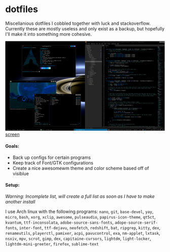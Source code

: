 # dotfiles

Miscellanious dotfiles I cobbled together with luck and stackoverflow. Currently these are mostly useless and only
exist as a backup, but hopefully I'll make it into something more cohesive.

<img src="screen.png">[screen](./screen.png)</img>

#### Goals:
- Back up configs for certain programs
- Keep track of Font/GTK configurations
- Create a nice awesomewm theme and color scheme based off of visiblue

#### Setup:

*Warning: Incomplete list, will create a full list as soon as I have to make another install*

I use Arch linux with the following programs: `nano`, `git`, `base-devel`, `yay`, `micro`, `bash`, `xorg`,
`xclip`, `awesome`, `pulseaudio`, `papirus-icon-theme`, `qt5ct`, `kvantum`, `ttf-inconsolata`,
`adobe-source-sans-fonts`, `adope-source-serif-fonts`, `inter-font`, `ttf-dejavu`, `neofetch`, `redshift`,
`bat`, `ripgrep`, `kitty`, `dex`, `renameutils`, `playerctl`, `pamixer`, `acpi`, `pavucontrol`, `exa`,
`nm-applet`, `lxtask`, `nsxiv`, `mpv`, `scrot`, `gimp`, `dex`, `capitaine-cursors`, `lightdm`, `light-locker`,
`lightdm-mini-greeter`, `firefox`, `sublime-text`
